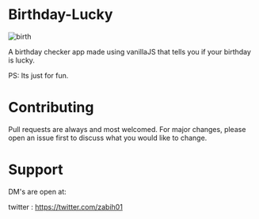 # Birthday-Lucky

![birth](https://user-images.githubusercontent.com/53895282/168631926-ff6bd4ea-0cd3-42c8-9a09-8bae55f8631d.PNG)

A birthday checker app made using vanillaJS that tells you if your birthday is lucky.

PS: Its just for fun.

# Contributing
Pull requests are always and most welcomed. For major changes, please open an issue first to discuss what you would like to change.

# Support
DM's are open at:

twitter : https://twitter.com/zabih01

